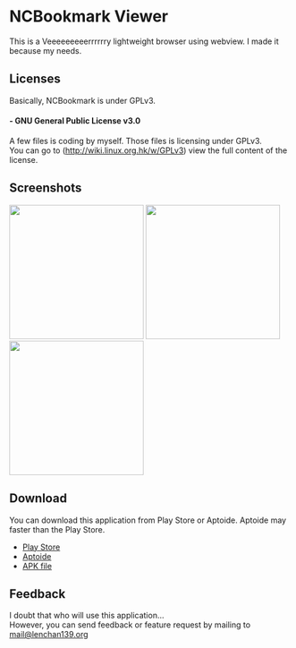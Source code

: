 # NCBookmark Viewer
This is a Veeeeeeeeerrrrrry lightweight browser using webview. I made it because my needs.   

## Licenses
Basically, NCBookmark is under GPLv3.

 
#### - GNU General Public License v3.0
  A few files is coding by myself. Those files is licensing under GPLv3.  
  You can go to (http://wiki.linux.org.hk/w/GPLv3) view the full content of the license.
## Screenshots
<img src="https://github.com/lenchan139/LightBrowser/blob/master/screenshots/photo_2017-04-15_16-52-30.jpg?raw=true" width="240"> <img src="https://github.com/lenchan139/LightBrowser/blob/master/screenshots/photo_2017-04-15_16-52-32.jpg?raw=true" width="240"> <img src="https://github.com/lenchan139/LightBrowser/blob/master/screenshots/photo_2017-04-15_16-52-36.jpg?raw=true" width="240">
## Download
You can download this application from Play Store or Aptoide. Aptoide may faster than the Play Store.
- [Play Store](https://play.google.com/store/apps/details?id=org.lenchan139.ncbookmark)
- [Aptoide](https://lenchan139-store.store.aptoide.com/app/market/org.lenchan139.ncbookmark/1/24720590/NC+Bookmark+Viewer)
- [APK file](https://github.com/lenchan139/NCBookmark/blob/master/app/app-release.apk?raw=true)

## Feedback
I doubt that who will use this application...  
However, you can send feedback or feature request by mailing to mail@lenchan139.org
